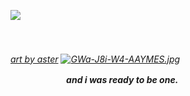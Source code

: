 ![](https://wilardo.crd.co/assets/images/gallery22/665c69e4.gif?v=d19c95ca)

ㅤㅤㅤㅤ<h6>[art by aster](https://x.com/pastelstarstuff/status/1830359758295187747)
 [![GWa-J8i-W4-AAYMES.jpg](https://i.postimg.cc/LX5JHwYM/GWa-J8i-W4-AAYMES.jpg)](https://postimg.cc/CByh7vsv)

ㅤㅤ ㅤㅤㅤ ㅤ ***and i was ready to be one.***
